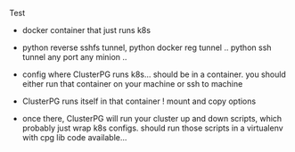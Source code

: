 Test

* docker container that just runs k8s
* python reverse sshfs tunnel, python docker reg tunnel .. python ssh tunnel any port any minion ..


* config where ClusterPG runs k8s... should be in a container.  you should either run that container on your machine or ssh to machine
* ClusterPG runs itself in that container !  mount and copy options
* once there, ClusterPG will run your cluster up and down scripts, which probably just wrap k8s configs.  should run those scripts in a virtualenv with cpg lib code available...


